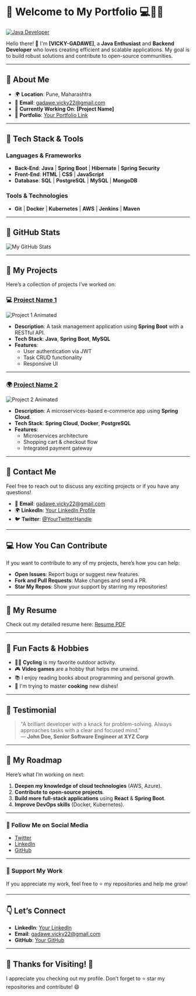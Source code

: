 # 🌟 **Welcome to My Portfolio** 💻👨‍💻

[![Java Developer](https://img.shields.io/badge/Java-007396?style=flat&logo=java&logoColor=white)](https://www.oracle.com/java/)

Hello there! 👋 I'm **[VICKY-GADAWE]**, a **Java Enthusiast** and **Backend Developer** who loves creating efficient and scalable applications. My goal is to build robust solutions and contribute to open-source communities.

---

## 🚀 **About Me**

- 🌍 **Location**: Pune, Maharashtra
- 📧 **Email**: [gadawe.vicky22@gmail.com](mailto:gadawe.vicky22@gmail.com)
- 💼 **Currently Working On**: **[Project Name]**
- 🔗 **Portfolio**: [Your Portfolio Link](https://www.yourportfolio.com)

---

## 🌈 **Tech Stack & Tools**

### **Languages & Frameworks**

- **Back-End**: **Java** | **Spring Boot** | **Hibernate** | **Spring Security**  
- **Front-End**: **HTML** | **CSS** | **JavaScript**  
- **Database**: **SQL** | **PostgreSQL** | **MySQL** | **MongoDB**  

### **Tools & Technologies**

- **Git** | **Docker** | **Kubernetes** | **AWS** | **Jenkins** | **Maven**

---

## 🌟 **GitHub Stats**  

![My GitHub Stats](https://github-readme-stats.vercel.app/api?username=YourGitHubUsername&show_icons=true&hide_title=true&count_private=true&theme=radical&hide=prs&line_height=24)

---

## 🎨 **My Projects**  

Here’s a collection of projects I’ve worked on:

### 💻 **[Project Name 1](https://github.com/YourGitHubUsername/ProjectName1)**  
![Project 1 Animated](https://media.giphy.com/media/8Qj4v7bePSn24/giphy.gif)  
- **Description**: A task management application using **Spring Boot** with a RESTful API.
- **Tech Stack**: **Java**, **Spring Boot**, **MySQL**
- **Features**:
  - User authentication via JWT
  - Task CRUD functionality
  - Responsive UI
  
---

### 🌍 **[Project Name 2](https://github.com/YourGitHubUsername/ProjectName2)**  
![Project 2 Animated](https://media.giphy.com/media/Y8k9fEYxtv6Tm/giphy.gif)  
- **Description**: A microservices-based e-commerce app using **Spring Cloud**.
- **Tech Stack**: **Spring Cloud**, **Docker**, **PostgreSQL**
- **Features**:
  - Microservices architecture
  - Shopping cart & checkout flow
  - Integrated payment gateway

---

## 💬 **Contact Me**

Feel free to reach out to discuss any exciting projects or if you have any questions!

- 📧 **Email**: [gadawe.vicky22@gmail.com](mailto:gadawe.vicky22@gmail.com)
- 🌍 **LinkedIn**: [Your LinkedIn Profile](https://www.linkedin.com/in/yourlinkedin)
- 🐦 **Twitter**: [@YourTwitterHandle](https://twitter.com/YourTwitterHandle)

---

## 💻 **How You Can Contribute**

If you want to contribute to any of my projects, here’s how you can help:

- **Open Issues**: Report bugs or suggest new features.
- **Fork and Pull Requests**: Make changes and send a PR.
- **Star My Repos**: Show your support by starring my repositories!

---

## 🎯 **My Resume**

Check out my detailed resume here: [Resume PDF](https://www.example.com/resume)

---

## 🌱 **Fun Facts & Hobbies**

- 🚴‍♂️ **Cycling** is my favorite outdoor activity.
- 🎮 **Video games** are a hobby that helps me unwind.
- 📚 I enjoy reading books about programming and personal growth.
- 🍳 I'm trying to master **cooking** new dishes!

---

## 🎨 **Testimonial**

> "A brilliant developer with a knack for problem-solving. Always approaches tasks with a clear and focused mind."  
— **John Doe, Senior Software Engineer at XYZ Corp**

---

## 🚀 **My Roadmap**

Here’s what I’m working on next:

1. **Deepen my knowledge of cloud technologies** (AWS, Azure).
2. **Contribute to open-source projects**.
3. **Build more full-stack applications** using **React** & **Spring Boot**.
4. **Improve DevOps skills** (Docker, Kubernetes).

---

### 🔗 **Follow Me on Social Media**

- [Twitter](https://twitter.com/YourTwitterHandle)
- [LinkedIn](https://www.linkedin.com/in/yourlinkedin)
- [GitHub](https://github.com/YourGitHubUsername)

---

### 🌟 **Support My Work**

If you appreciate my work, feel free to ⭐ my repositories and help me grow!

---

## 👇 **Let’s Connect**

- **LinkedIn**: [Your LinkedIn](https://www.linkedin.com/in/yourlinkedin)
- **Email**: [gadawe.vicky22@gmail.com](mailto:gadawe.vicky22@gmail.com)
- **GitHub**: [Your GitHub](https://github.com/YourGitHubUsername)

---

## 🌟 **Thanks for Visiting!** 🌟

I appreciate you checking out my profile. Don’t forget to ⭐ star my repositories and contribute! 😄
